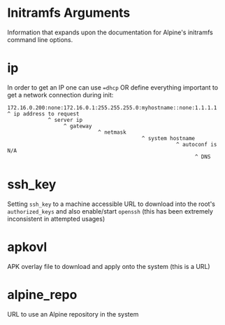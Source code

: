Initramfs Arguments
===

Information that expands upon the documentation for Alpine's initramfs command
line options.

# ip

In order to get an IP one can use `=dhcp` OR define everything important
to get a network connection during init:

```
172.16.0.200:none:172.16.0.1:255.255.255.0:myhostname::none:1.1.1.1
^ ip address to request
             ^ server ip
                  ^ gateway
                             ^ netmask
                                           ^ system hostname
                                                      ^ autoconf is N/A
                                                            ^ DNS
```

# ssh_key

Setting `ssh_key` to a machine accessible URL to download into the root's
`authorized_keys` and also enable/start `openssh` (this has been extremely
inconsistent in attempted usages)

# apkovl

APK overlay file to download and apply onto the system (this is a URL)

# alpine_repo

URL to use an Alpine repository in the system
